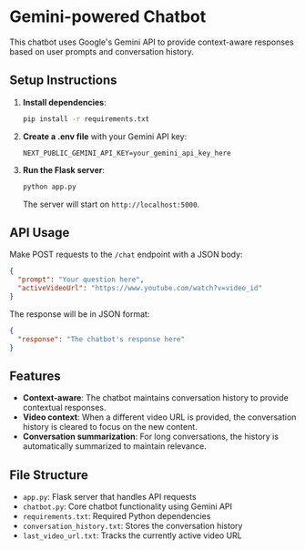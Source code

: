 # Gemini-powered Chatbot

This chatbot uses Google's Gemini API to provide context-aware responses based on user prompts and conversation history.

## Setup Instructions

1. **Install dependencies**:
   ```bash
   pip install -r requirements.txt
   ```

2. **Create a .env file** with your Gemini API key:
   ```
   NEXT_PUBLIC_GEMINI_API_KEY=your_gemini_api_key_here
   ```

3. **Run the Flask server**:
   ```bash
   python app.py
   ```

   The server will start on `http://localhost:5000`.

## API Usage

Make POST requests to the `/chat` endpoint with a JSON body:

```json
{
  "prompt": "Your question here",
  "activeVideoUrl": "https://www.youtube.com/watch?v=video_id"
}
```

The response will be in JSON format:

```json
{
  "response": "The chatbot's response here"
}
```

## Features

- **Context-aware**: The chatbot maintains conversation history to provide contextual responses.
- **Video context**: When a different video URL is provided, the conversation history is cleared to focus on the new content.
- **Conversation summarization**: For long conversations, the history is automatically summarized to maintain relevance.

## File Structure

- `app.py`: Flask server that handles API requests
- `chatbot.py`: Core chatbot functionality using Gemini API
- `requirements.txt`: Required Python dependencies
- `conversation_history.txt`: Stores the conversation history
- `last_video_url.txt`: Tracks the currently active video URL 